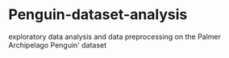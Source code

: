 # Penguin-dataset-analysis
exploratory data analysis and data preprocessing on the Palmer Archipelago Penguin' dataset
